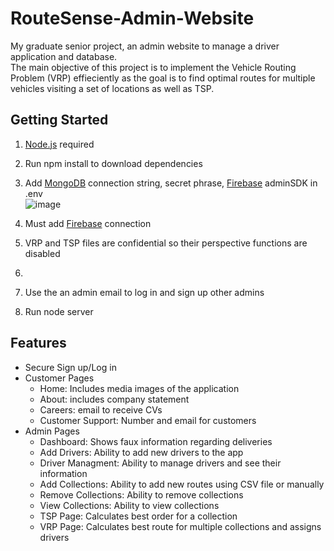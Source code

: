 # RouteSense-Admin-Website
My graduate senior project, an admin website to manage a driver application and database.
<br>
The main objective of this project is to implement the Vehicle Routing Problem (VRP) effieciently as the goal is to find optimal routes for multiple vehicles visiting a set of locations as well as TSP.




## Getting Started
1. [Node.js](https://nodejs.org/en) required
2. Run npm install to download dependencies
3. Add [MongoDB](https://www.mongodb.com/) connection string, secret phrase, [Firebase](https://firebase.google.com/) adminSDK in .env <br>
   ![image](https://github.com/user-attachments/assets/1b7ec346-3312-4a13-8313-6affdafd64aa)
   
5. Must add [Firebase](https://firebase.google.com/) connection
6. VRP and TSP files are confidential so their perspective functions are disabled
7. 
8. Use the an admin email to log in and sign up other admins
9. Run node server


## Features
- Secure Sign up/Log in
- Customer Pages
  - Home: Includes media images of the application
  - About: includes company statement
  - Careers: email to receive CVs
  - Customer Support: Number and email for customers
- Admin Pages
  - Dashboard: Shows faux information regarding deliveries
  - Add Drivers: Ability to add new drivers to the app
  - Driver Managment: Ability to manage drivers and see their information
  - Add Collections: Ability to add new routes using CSV file or manually
  - Remove Collections: Ability to remove collections
  - View Collections: Ability to view collections
  - TSP Page: Calculates best order for a collection
  - VRP Page: Calculates best route for multiple collections and assigns drivers
